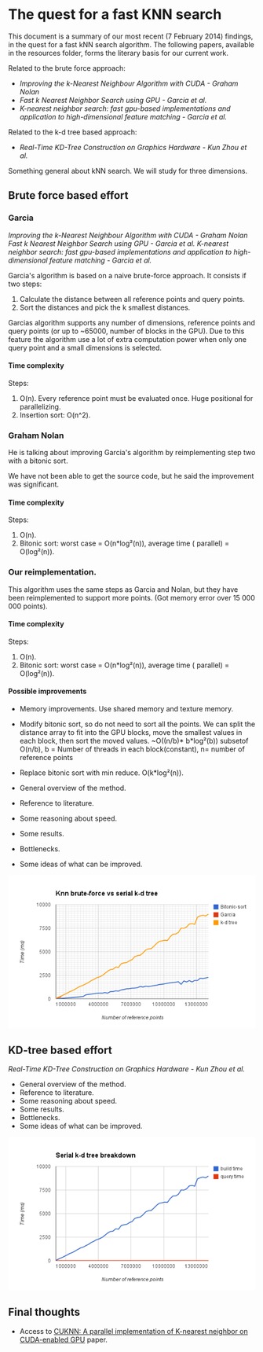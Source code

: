 The quest for a fast KNN search
===============================

This document is a summary of our most recent (7 February 2014) findings, in the quest for a fast kNN search algorithm. The following papers, available in the resources folder, forms the literary basis for our current work.

Related to the brute force approach:
* _Improving the k-Nearest Neighbour Algorithm with CUDA - Graham Nolan_
* _Fast k Nearest Neighbor Search using GPU - Garcia et al._
* _K-nearest neighbor search: fast gpu-based implementations and application to high-dimensional feature matching - Garcia et al._

Related to the k-d tree based approach:
* _Real-Time KD-Tree Construction on Graphics Hardware - Kun Zhou et al._

Something general about kNN search. We will study for three dimensions.

Brute force based effort
------------------------

### Garcia

_Improving the k-Nearest Neighbour Algorithm with CUDA - Graham Nolan_
_Fast k Nearest Neighbor Search using GPU - Garcia et al._
_K-nearest neighbor search: fast gpu-based implementations and application to high-dimensional feature matching - Garcia et al._

Garcia's algorithm is based on a naive brute-force approach. It consists if two steps:

1. Calculate the distance between all reference points and query points.
2. Sort the distances and pick the k smallest distances.

Garcias algorithm supports any number of dimensions, reference points and query points (or up to ~65000, number of blocks in the GPU). Due to this feature the algorithm use a lot of extra computation power when only one query point and a small dimensions is selected.

#### Time complexity

Steps:

1. O(n). Every reference point must be evaluated once. Huge positional for parallelizing.
2. Insertion sort: O(n^2).


### Graham Nolan

He is talking about improving Garcia's algorithm by reimplementing step two with a bitonic sort.

We have not been able to get the source code, but he said the improvement was significant.


#### Time complexity

Steps:

1. O(n).
2. Bitonic sort: worst case = O(n*log²(n)), average time ( parallel) = O(log²(n)).


### Our reimplementation.

This algorithm uses the same steps as Garcia and Nolan, but they have been reimplemented to support more points. (Got memory error over 15 000 000 points).



#### Time complexity

Steps:

1. O(n).
2. Bitonic sort: worst case = O(n*log²(n)), average time ( parallel) = O(log²(n)).


#### Possible improvements

* Memory improvements. Use shared memory and texture memory.
* Modify bitonic sort, so do not need to sort all the points. We can split the distance array to fit into the GPU blocks, move the smallest values in each block, then sort the moved values. ~O((n/b)* b*log²(b)) subsetof O(n/b), b = Number of threads in each block(constant), n= number of reference points
* Replace bitonic sort with min reduce. O(k*log²(n)).

* General overview of the method.
* Reference to literature.
* Some reasoning about speed.
* Some results.
* Bottlenecks.
* Some ideas of what can be improved.

![knn-brute-force-vs-serial-k-d-tree](knn-brute-force-vs-serial-k-d-tree.png)


KD-tree based effort
--------------------

_Real-Time KD-Tree Construction on Graphics Hardware - Kun Zhou et al._

* General overview of the method.
* Reference to literature.
* Some reasoning about speed.
* Some results.
* Bottlenecks.
* Some ideas of what can be improved.

![serial-k-d-tree-breakdown](serial-k-d-tree-breakdown.png)

Final thoughts
--------------

* Access to [CUKNN: A parallel implementation of K-nearest neighbor on CUDA-enabled GPU](http://ieeexplore.ieee.org/xpl/articleDetails.jsp?arnumber=5382329) paper.